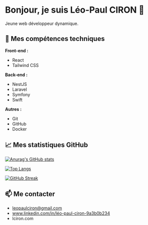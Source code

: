 # Bonjour, je suis Léo-Paul CIRON 👋

Jeune web développeur dynamique.

## 🚀 Mes compétences techniques

**Front-end :**

*   React
*   Tailwind CSS

**Back-end :**

*   NestJS
*   Laravel
*   Symfony
*   Swift

**Autres :**

*   Git
*   GitHub
*   Docker

## 📈 Mes statistiques GitHub

[![Anurag's GitHub stats](https://github-readme-stats.vercel.app/api?username=[leo-paul-ciron])](https://github.com/[leo-paul-ciron])

[![Top Langs](https://github-readme-stats.vercel.app/api/top-langs/?username=leo-paul-ciron&layout=pie)](https://github.com/leo-paul-ciron/github-readme-stats)

[![GitHub Streak](https://github-readme-streak-stats.herokuapp.com/?user=[leo-paul-ciron])](https://git.io/streak-stats)


## 📫 Me contacter

*   leopaulciron@gmail.com
*   www.linkedin.com/in/léo-paul-ciron-9a3b0b234
*   lciron.com

